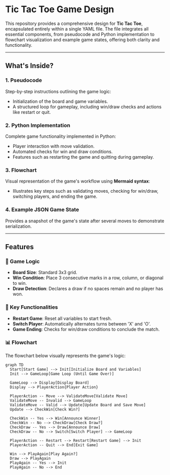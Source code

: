  # Tic Tac Toe Game Design

This repository provides a comprehensive design for **Tic Tac Toe**, encapsulated entirely within a single YAML file. The file integrates all essential components, from pseudocode and Python implementation to flowchart visualization and example game states, offering both clarity and functionality.

---

## What's Inside?

### 1. **Pseudocode**
Step-by-step instructions outlining the game logic:
- Initialization of the board and game variables.
- A structured loop for gameplay, including win/draw checks and actions like restart or quit.

### 2. **Python Implementation**
Complete game functionality implemented in Python:
- Player interaction with move validation.
- Automated checks for win and draw conditions.
- Features such as restarting the game and quitting during gameplay.

### 3. **Flowchart**
Visual representation of the game's workflow using **Mermaid syntax**:
- Illustrates key steps such as validating moves, checking for win/draw, switching players, and ending the game.

### 4. **Example JSON Game State**
Provides a snapshot of the game's state after several moves to demonstrate serialization.

---

## Features

### 🔢 Game Logic
- **Board Size**: Standard 3x3 grid.
- **Win Condition**: Place 3 consecutive marks in a row, column, or diagonal to win.
- **Draw Detection**: Declares a draw if no spaces remain and no player has won.

### 🔁 Key Functionalities
- **Restart Game**: Reset all variables to start fresh.
- **Switch Player**: Automatically alternates turns between 'X' and 'O'.
- **Game Ending**: Checks for win/draw conditions to conclude the match.

### 📊 Flowchart
The flowchart below visually represents the game's logic:
```mermaid
graph TD
  Start[Start Game] --> Init[Initialize Board and Variables]
  Init --> GameLoop[Game Loop (Until Game Over)]

  GameLoop --> Display[Display Board]
  Display --> PlayerAction{Player Action}

  PlayerAction -- Move --> ValidateMove[Validate Move]
  ValidateMove -- Invalid --> GameLoop
  ValidateMove -- Valid --> Update[Update Board and Save Move]
  Update --> CheckWin[Check Win?]

  CheckWin -- Yes --> Win[Announce Winner]
  CheckWin -- No --> CheckDraw[Check Draw?]
  CheckDraw -- Yes --> Draw[Announce Draw]
  CheckDraw -- No --> Switch[Switch Player] --> GameLoop

  PlayerAction -- Restart --> Restart[Restart Game] --> Init
  PlayerAction -- Quit --> End[Exit Game]

  Win --> PlayAgain[Play Again?]
  Draw --> PlayAgain
  PlayAgain -- Yes --> Init
  PlayAgain -- No --> End
